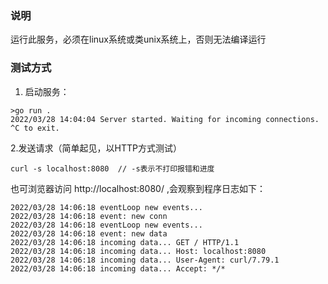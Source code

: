 
### 说明
运行此服务，必须在linux系统或类unix系统上，否则无法编译运行

### 测试方式
1. 启动服务：
```
>go run .
2022/03/28 14:04:04 Server started. Waiting for incoming connections. ^C to exit.
```

2.发送请求（简单起见，以HTTP方式测试）
```
curl -s localhost:8080  // -s表示不打印报错和进度
```
也可浏览器访问 http://localhost:8080/ ,会观察到程序日志如下：
```
2022/03/28 14:06:18 eventLoop new events...
2022/03/28 14:06:18 event: new conn
2022/03/28 14:06:18 eventLoop new events...
2022/03/28 14:06:18 event: new data
2022/03/28 14:06:18 incoming data... GET / HTTP/1.1
2022/03/28 14:06:18 incoming data... Host: localhost:8080
2022/03/28 14:06:18 incoming data... User-Agent: curl/7.79.1
2022/03/28 14:06:18 incoming data... Accept: */*
```